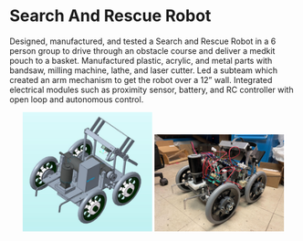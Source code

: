 # Search And Rescue Robot
Designed, manufactured, and tested a Search and Rescue Robot in a 6 person group to drive through an obstacle course and deliver a medkit pouch to a basket.
Manufactured plastic, acrylic, and metal parts with bandsaw, milling machine, lathe, and laser cutter.
Led a subteam which created an arm mechanism to get the robot over a 12” wall.
Integrated electrical modules such as proximity sensor, battery, and RC controller with open loop and autonomous control.

<p align=center>
  <img src="cad model.png" width=45%>
  <img src="final assembly.png" width=45%>
</p>

